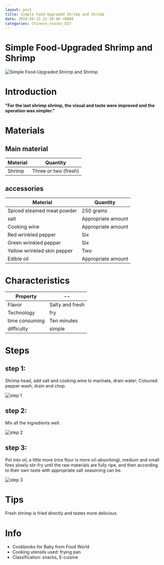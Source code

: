 ```yaml
---
layout: post
title: Simple Food-Upgraded Shrimp and Shrimp
date: 2019-04-15 22:30:00 +0800
categories: Chinese_snacks_DIY
---
```


# Simple Food-Upgraded Shrimp and Shrimp

![Simple Food-Upgraded Shrimp and Shrimp]({{site.baseurl}}/img/413433/413433.jpg)

# Introduction

**"For the last shrimp shrimp, the visual and taste were improved and the operation was simpler."**

# Materials


## Main material

Material|Quantity
--|--
Shrimp|Three or two (fresh)

## accessories

Material|Quantity
--|--
Spiced steamed meat powder|250 grams
salt|Appropriate amount
Cooking wine|Appropriate amount
Red wrinkled pepper|Six
Green wrinkled pepper|Six
Yellow wrinkled skin pepper|Two
Edible oil|Appropriate amount

# Characteristics

Property|--
--|--
Flavor|Salty and fresh
Technology|fry
time consuming|Ten minutes
difficulty|simple

# Steps

## step 1:

Shrimp head, add salt and cooking wine to marinate, drain water; Coloured pepper wash, drain and chop.

![step 1]({{site.baseurl}}/img/413433/1.jpg)

## step 2:

Mix all the ingredients well.

![step 2]({{site.baseurl}}/img/413433/2.jpg)

## step 3:

Pot into oil, a little more (rice flour is more oil-absorbing), medium and small fires slowly stir-fry until the raw materials are fully ripe, and then according to their own taste with appropriate salt seasoning can be.

![step 3]({{site.baseurl}}/img/413433/3.jpg)

# Tips

Fresh shrimp is fried directly and tastes more delicious.

# Info

- Cookbooks for Baby from Food World
- Cooking utensils used: frying pan
- Classification: snacks, E-cuisine